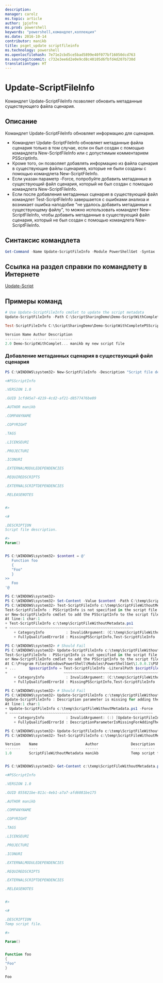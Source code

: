 ```yaml
---
description: 
manager: carolz
ms.topic: article
author: jpjofre
ms.prod: powershell
keywords: "powershell,командлет,коллекция"
ms.date: 2016-10-14
contributor: manikb
title: psget_update scriptfileinfo
ms.technology: powershell
ms.openlocfilehash: 7e71e2cbd5ce5bad5899e40f077bf16050dcd763
ms.sourcegitcommit: c732e3ee6d2e0e9cd8c40105d6fbfd4d207b730d
translationtype: HT
---
```

# <a name="update-scriptfileinfo"></a>Update-ScriptFileInfo

Командлет Update-ScriptFileInfo позволяет обновить метаданные существующего файла сценария.

## <a name="description"></a>Описание

Командлет Update-ScriptFileInfo обновляет информацию для сценария.
- Командлет Update-ScriptFileInfo обновляет метаданные файла сценария только в том случае, если он был создан с помощью командлета New-ScriptFileInfo или с допустимым комментарием PSScriptInfo.
- Кроме того, он позволяет добавлять информацию из файла сценария в существующие файлы сценариев, которые не были созданы с помощью командлета New-ScriptFileInfo.
- Если указан параметр -Force, попробуйте добавить метаданные в существующий файл сценария, который не был создан с помощью командлета New-ScriptFileInfo.
- Если после добавления метаданных сценария в существующий файл командлет Test-ScriptFileInfo завершается с ошибками анализа и возникает ошибка наподобие "не удалось добавить метаданные к существующему файлу", то можно использовать командлет New-ScriptFileInfo, чтобы добавить метаданные в существующий файл сценария, который не был создан с помощью командлета New-ScriptFileInfo.

## <a name="cmdlet-syntax"></a>Синтаксис командлета

```powershell
Get-Command -Name Update-ScriptFileInfo -Module PowerShellGet -Syntax
```
## <a name="cmdlet-online-help-reference"></a>Ссылка на раздел справки по командлету в Интернете

[Update-Script](http://go.microsoft.com/fwlink/?LinkId=619793)

## <a name="example-commands"></a>Примеры команд

```powershell
# Use Update-ScriptFileInfo cmdlet to update the script metadata
Update-ScriptFileInfo -Path C:\ScriptSharingDemo\Demo-ScriptWithCompletePSScriptInfo.ps1 -Version 2.0

Test-ScriptFileInfo C:\ScriptSharingDemo\Demo-ScriptWithCompletePSScriptInfo.ps1

Version Name Author Description
------- ---- ------ -----------
2.0 Demo-ScriptWithComplet... manikb my new script file
```


### <a name="adding-the-script-metadata-to-the-existing-script-file"></a>Добавление метаданных сценария в существующий файл сценария

```powershell
PS C:\WINDOWS\system32> New-ScriptFileInfo -Description "Script file description." -PassThru

<#PSScriptInfo

.VERSION 1.0

.GUID 1cfd45e7-4219-4cd2-af21-d8577476be09

.AUTHOR manikb

.COMPANYNAME

.COPYRIGHT

.TAGS

.LICENSEURI

.PROJECTURI

.ICONURI

.EXTERNALMODULEDEPENDENCIES

.REQUIREDSCRIPTS

.EXTERNALSCRIPTDEPENDENCIES

.RELEASENOTES


#>

<#

.DESCRIPTION
Script file description.

#>
Param()


PS C:\WINDOWS\system32> $content = @'
   Function foo
   {
   "Foo"
   }
>>
   Foo
'@

PS C:\WINDOWS\system32>
PS C:\WINDOWS\system32> Set-Content -Value $content -Path C:\temp\ScriptFileWithoutMetadata.ps1 -Force
PS C:\WINDOWS\system32> Test-ScriptFileInfo c:\temp\ScriptFileWithoutMetadata.ps1
Test-ScriptFileInfo : PSScriptInfo is not specified in the script file 'C:\temp\ScriptFileWithoutMetadata.ps1', use the Update-ScriptFileInfo with -Force 
or New-ScriptFileInfo cmdlet to add the PSScriptInfo to the script file.
At line:1 char:1
+ Test-ScriptFileInfo c:\temp\ScriptFileWithoutMetadata.ps1
+ ~~~~~~~~~~~~~~~~~~~~~~~~~~~~~~~~~~~~~~~~~~~~~~~~~~~~~~~~~
    + CategoryInfo          : InvalidArgument: (C:\temp\ScriptFileWithoutMetadata.ps1:String) [Test-ScriptFileInfo], ArgumentException
    + FullyQualifiedErrorId : MissingPSScriptInfo,Test-ScriptFileInfo

PS C:\WINDOWS\system32> # Should Fail
PS C:\WINDOWS\system32> Update-ScriptFileInfo c:\temp\ScriptFileWithoutMetadata.ps1
Test-ScriptFileInfo : PSScriptInfo is not specified in the script file 'C:\temp\ScriptFileWithoutMetadata.ps1', use the Update-ScriptFileInfo with -Force 
or New-ScriptFileInfo cmdlet to add the PSScriptInfo to the script file.
At C:\Program Files\WindowsPowerShell\Modules\PowerShellGet\1.0.0.1\PSModule.psm1:4704 char:29
+ ...      $psscriptInfo = Test-ScriptFileInfo -LiteralPath $scriptFilePath
+                          ~~~~~~~~~~~~~~~~~~~~~~~~~~~~~~~~~~~~~~~~~~~~~~~~
    + CategoryInfo          : InvalidArgument: (C:\temp\ScriptFileWithoutMetadata.ps1:String) [Test-ScriptFileInfo], ArgumentException
    + FullyQualifiedErrorId : MissingPSScriptInfo,Test-ScriptFileInfo

PS C:\WINDOWS\system32> # Should Fail
PS C:\WINDOWS\system32> Update-ScriptFileInfo c:\temp\ScriptFileWithoutMetadata.ps1 -Force
Update-ScriptFileInfo : Description parameter is missing for adding the metadata to script file. Try again after specifying the description.
At line:1 char:1
+ Update-ScriptFileInfo c:\temp\ScriptFileWithoutMetadata.ps1 -Force
+ ~~~~~~~~~~~~~~~~~~~~~~~~~~~~~~~~~~~~~~~~~~~~~~~~~~~~~~~~~~~~~~~~~~
    + CategoryInfo          : InvalidArgument: (:) [Update-ScriptFileInfo], ArgumentException
    + FullyQualifiedErrorId : DescriptionParameterIsMissingForAddingTheScriptFileInfo,Update-ScriptFileInfo

PS C:\WINDOWS\system32> Update-ScriptFileInfo c:\temp\ScriptFileWithoutMetadata.ps1 -Force -Description "Temp script file."
PS C:\WINDOWS\system32> Test-ScriptFileInfo c:\temp\ScriptFileWithoutMetadata.ps1

Version    Name                      Author               Description
-------    ----                      ------               -----------
1.0        ScriptFileWithoutMetadata manikb               Temp script file.


PS C:\WINDOWS\system32> Get-Content c:\temp\ScriptFileWithoutMetadata.ps1

<#PSScriptInfo

.VERSION 1.0

.GUID 855821be-811c-4eb1-a7a7-afd6081be175

.AUTHOR manikb

.COMPANYNAME

.COPYRIGHT

.TAGS

.LICENSEURI

.PROJECTURI

.ICONURI

.EXTERNALMODULEDEPENDENCIES

.REQUIREDSCRIPTS

.EXTERNALSCRIPTDEPENDENCIES

.RELEASENOTES


#>

<#

.DESCRIPTION
Temp script file.

#>

Param()


Function foo
{
"Foo"
}

Foo

```

